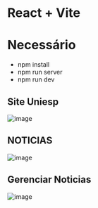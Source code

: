 # React + Vite 

# Necessário 

- npm install
- npm run server
- npm run dev

## Site Uniesp

![image](https://github.com/JaymeHolanda/reactjs/assets/112284700/a30c7832-73d7-4888-bfb5-a123c3f34087) 

## NOTICIAS 

![image](https://github.com/JaymeHolanda/reactjs/assets/112284700/e1f987d1-7353-45a3-881b-0810c5b6a56f)

## Gerenciar Noticias

![image](https://github.com/JaymeHolanda/reactjs/assets/112284700/61568208-089f-47a5-b705-2e58fa93aba1)



